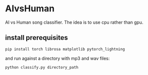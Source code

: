 # AIvsHuman
AI vs Human song classifier. The idea is to use cpu rather than gpu.

## install prerequisites

`pip install torch librosa matplotlib pytorch_lightning`

and run against a directory with mp3 and wav files:

`python classify.py directory_path`


